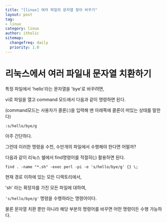 ```yaml
---
title: "[linux] 여러 파일의 문자열 찾아 바꾸기"
layout: post
tag:
- linux
category: linux
author: itholic
sitemap:
  changefreq: daily
  priority: 1.0
---
```


# 리눅스에서 여러 파일내 문자열 치환하기

특정 파일에서 'hello'라는 문자열을 'bye'로 바꾸려면,

vi로 파일을 열고 command 모드에서 다음과 같이 명령하면 된다.

(command모드는 사용자가 콜론(:)을 입력해 맨 아래쪽에 콜론이 떠있는 상태를 말한다)

```
:s/hello/bye/g
```

아주 간단하다.

그런데 이러한 명령을 수천, 수만개의 파일에서 수행해야 한다면 어떨까?

다음과 같이 리눅스 쉘에서 find명령어를 적절히(;) 활용하면 된다.

```
find . -name "*.sh" -exec perl -pi -e 's/hello/bye/g' {} \;
```

현재 경로 이하에 있는 모든 디렉토리에서,

'sh' 라는 확장자를 가진 모든 파일에 대하여,

`'s/hello/bye/g'` 명령을 수행하라는 명령어이다.

물론 문자열 치환 뿐만 아니라 해당 부분의 명령어를 바꾸면 어떤 명령이든 수행 가능하다.
